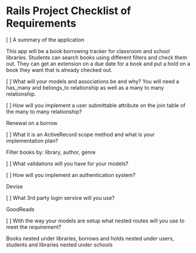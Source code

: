 # Rails Project Checklist of Requirements

[ ] A summary of the application

This app will be a book borrowing tracker for classroom and school libraries. Students can search books using different filters and check them out. They can get an extension on a due date for a book and put a hold on a book they want that is already checked out.

[ ] What will your models and associations be and why? You will need a has_many and belongs_to relationship as well as a many to many relationship.

[ ] How will you implement a user submittable attribute on the join table of the many to many relationship?

Renewal on a borrow

[ ] What it is an ActiveRecord scope method and what is your implementation plan?

Filter books by: library, author, genre

[ ] What validations will you have for your models?

[ ] How will you implement an authentication system?

Devise

[ ] What 3rd party login service will you use?

GoodReads

[ ] With the way your models are setup what nested routes will you use to meet the requirement?

Books nested under libraries, borrows and holds nested under users, students and libraries nested under schools

